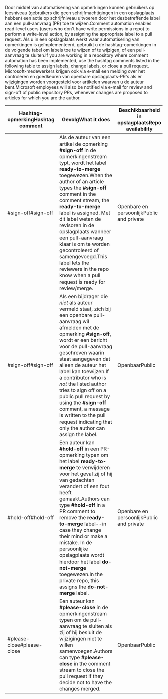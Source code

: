 <span data-ttu-id="bc110-101">Door middel van automatisering van opmerkingen kunnen gebruikers op leesniveau (gebruikers die geen schrijfmachtigingen in een opslagplaats hebben) een actie op schrijfniveau uitvoeren door het desbetreffende label aan een pull-aanvraag (PR) toe te wijzen.</span><span class="sxs-lookup"><span data-stu-id="bc110-101">Comment automation enables read-level users (users who don't have write permissions in a repo) to perform a write-level action, by assigning the appropriate label to a pull request.</span></span> <span data-ttu-id="bc110-102">Als u in een opslagplaats werkt waar automatisering van opmerkingen is geïmplementeerd, gebruikt u de hashtag-opmerkingen in de volgende tabel om labels toe te wijzen of te wijzigen, of een pull-aanvraag te sluiten.</span><span class="sxs-lookup"><span data-stu-id="bc110-102">If you are working in a repository where comment automation has been implemented, use the hashtag comments listed in the following table to assign labels, change labels, or close a pull request.</span></span> <span data-ttu-id="bc110-103">Microsoft-medewerkers krijgen ook via e-mail een melding over het controleren en goedkeuren van openbare opslagplaats-PR's als er wijzigingen worden voorgesteld voor artikelen waarvan u de auteur bent.</span><span class="sxs-lookup"><span data-stu-id="bc110-103">Microsoft employees will also be notified via e-mail for review and sign-off of public repository PRs, whenever changes are proposed to articles for which you are the author.</span></span>


| <span data-ttu-id="bc110-104">Hashtag-opmerking</span><span class="sxs-lookup"><span data-stu-id="bc110-104">Hashtag comment</span></span> | <span data-ttu-id="bc110-105">Gevolg</span><span class="sxs-lookup"><span data-stu-id="bc110-105">What it does</span></span> | <span data-ttu-id="bc110-106">Beschikbaarheid in opslagplaats</span><span class="sxs-lookup"><span data-stu-id="bc110-106">Repo availability</span></span> |
| --- | --- | --- |
| <span data-ttu-id="bc110-107">#sign-off</span><span class="sxs-lookup"><span data-stu-id="bc110-107">#sign-off</span></span> |<span data-ttu-id="bc110-108">Als de auteur van een artikel de opmerking **#sign-off** in de opmerkingenstream typt, wordt het label **ready-to-merge** toegewezen.</span><span class="sxs-lookup"><span data-stu-id="bc110-108">When the author of an article types the **#sign-off** comment in the comment stream, the **ready-to-merge** label is assigned.</span></span> <span data-ttu-id="bc110-109">Met dit label weten de revisoren in de opslagplaats wanneer een pull-aanvraag klaar is om te worden gecontroleerd of samengevoegd.</span><span class="sxs-lookup"><span data-stu-id="bc110-109">This label lets the reviewers in the repo know when a pull request is ready for review/merge.</span></span> |<span data-ttu-id="bc110-110">Openbare en persoonlijk</span><span class="sxs-lookup"><span data-stu-id="bc110-110">Public and private</span></span> |
| <span data-ttu-id="bc110-111">#sign-off</span><span class="sxs-lookup"><span data-stu-id="bc110-111">#sign-off</span></span> |<span data-ttu-id="bc110-112">Als een bijdrager die *niet* als auteur vermeld staat, zich bij een openbare pull-aanvraag wil afmelden met de opmerking **#sign-off**, wordt er een bericht voor de pull-aanvraag geschreven waarin staat aangegeven dat alleen de auteur het label kan toewijzen.</span><span class="sxs-lookup"><span data-stu-id="bc110-112">If a contributor who is *not* the listed author tries to sign off on a public pull request by using the **#sign-off** comment, a message is written to the pull request indicating that only the author can assign the label.</span></span> |<span data-ttu-id="bc110-113">Openbaar</span><span class="sxs-lookup"><span data-stu-id="bc110-113">Public</span></span> |
| <span data-ttu-id="bc110-114">#hold-off</span><span class="sxs-lookup"><span data-stu-id="bc110-114">#hold-off</span></span> |<span data-ttu-id="bc110-115">Een auteur kan **#hold-off** in een PR-opmerking typen om het label **ready-to-merge** te verwijderen voor het geval zij of hij van gedachten verandert of een fout heeft gemaakt.</span><span class="sxs-lookup"><span data-stu-id="bc110-115">Authors can type **#hold-off** in a PR comment to remove the **ready-to-merge** label--in case they change their mind or make a mistake.</span></span> <span data-ttu-id="bc110-116">In de persoonlijke opslagplaats wordt hierdoor het label **do-not-merge** toegewezen.</span><span class="sxs-lookup"><span data-stu-id="bc110-116">In the private repo, this assigns the **do-not-merge** label.</span></span> |<span data-ttu-id="bc110-117">Openbare en persoonlijk</span><span class="sxs-lookup"><span data-stu-id="bc110-117">Public and private</span></span> |
| <span data-ttu-id="bc110-118">#please-close</span><span class="sxs-lookup"><span data-stu-id="bc110-118">#please-close</span></span> |<span data-ttu-id="bc110-119">Een auteur kan **#please-close** in de opmerkingenstream typen om de pull-aanvraag te sluiten als zij of hij besluit de wijzigingen niet te willen samenvoegen.</span><span class="sxs-lookup"><span data-stu-id="bc110-119">Authors can type **#please-close** in the comment stream to close the pull request if they decide not to have the changes merged.</span></span> |<span data-ttu-id="bc110-120">Openbaar</span><span class="sxs-lookup"><span data-stu-id="bc110-120">Public</span></span> |
